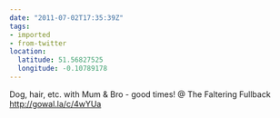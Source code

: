 ```yaml
---
date: "2011-07-02T17:35:39Z"
tags:
- imported
- from-twitter
location:
  latitude: 51.56827525
  longitude: -0.10789178
---
```

Dog, hair, etc. with Mum & Bro - good times\! @ The Faltering Fullback http://gowal.la/c/4wYUa
